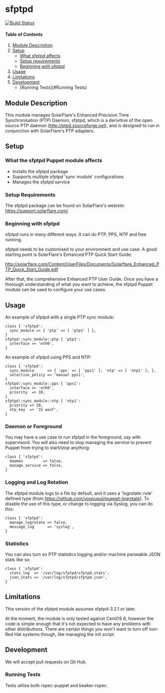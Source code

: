 # sfptpd

[![Build Status](https://travis-ci.org/LMAX-Exchange/puppet-sfptpd.svg?branch=master)](https://travis-ci.org/LMAX-Exchange/puppet-sfptpd)

#### Table of Contents

1. [Module Description](#module-description)
2. [Setup](#setup)
    * [What sfptpd affects](#what-sfptpd-affects)
    * [Setup requirements](#setup-requirements)
    * [Beginning with sfptpd](#beginning-with-sfptpd)
3. [Usage](#usage)
4. [Limitations](#limitations)
5. [Development](#development)
    * [Running Tests](#Running Tests)

## Module Description

This module manages SolarFlare's Enhanced Precision Time Synchronisation (PTP) Daemon, sfptpd,
which is a derivitive of the open source PTP daemon (http://ptpd.sourceforge.net), and is
designed to run in conjunction with SolarFlare's PTP adapters.

## Setup

### What the sfptpd Puppet module affects

* Installs the sfptpd package
* Supports multiple sfptpd 'sync module' configurations
* Manages the sfptpd service

### Setup Requirements

The sfptpd package can be found on SolarFlare's webiste: https://support.solarflare.com/

### Beginning with sfptpd

sfptpd runs in many different ways. It can do PTP, PPS, NTP and free running.

sfptpd needs to be customised to your environment and use case. A good starting point is
SolarFlare's Enhanced PTP Quick Start Guide:

http://solarflare.com/Content/UserFiles/Documents/Solarflare_Enhanced_PTP_Quick_Start_Guide.pdf

After that, the comprehensive Enhanced PTP User Guide. Once you have a thorough understanding
of what you want to achieve, the sfptpd Puppet module can be used to configure your use cases.

## Usage

An example of sfptpd with a single PTP sync module:

~~~ puppet
class { 'sfptpd':
  sync_module => { 'ptp' => [ 'ptp1' ] },
}
sfptpd::sync_module::ptp { 'ptp1':
  interface => 'eth0',
}
~~~

An example of sfptpd using PPS and NTP:

~~~ puppet
class { 'sfptpd': 
  sync_module      => { 'pps' => [ 'pps1' ], 'ntp' => [ 'ntp1' ], },
  selection_policy => 'manual pps1',
}
sfptpd::sync_module::pps { 'pps1':
  interface => 'eth0',
  priority  => 10,
}
sfptpd::sync_module::ntp { 'ntp1':
  priority => 20,
  ntp_key  => '15 woof',
}
~~~

### Daemon or Foreground

You may have a use case to run sfptpd in the foreground, say with supervisord. You will also
need to stop managing the service to prevent Puppet from trying to start/stop anything:

~~~ puppet
class { 'sfptpd':
  daemon         => false,
  manage_service => false,
}
~~~

### Logging and Log Rotation

The sfptpd module logs to a file by default, and it uses a 'logrotate::rule' defined type
(from https://github.com/voxpupuli/puppet-logrotate). To disable the use of this type, or 
change to logging via Syslog, you can do this:

~~~ puppet
class { 'sfptpd':
  manage_logrotate => false,
  message_log      => 'syslog',
}
~~~

### Statistics

You can also turn on PTP statistics logging and/or machine parseable JSON stats like so:

~~~ puppet
class { 'sfptpd':
  stats_log  => '/var/log/sfptpd/sfptpd.stats',
  json_stats => '/var/log/sfptpd/sfptpd.json',
}
~~~

## Limitations

This version of the sfptpd module assumes sfptpd-3.2.1 or later.

At the moment, the module is only tested against CentOS 6, however the code is simple
enough that it's not expected to have any problems with other distributions. There are certain
things you won't want to turn off non-Red Hat systems though, like managing the init script.

## Development

We will accept pull requests on Git Hub.

### Running Tests

Tests utilise both rspec-puppet and beaker-rspec.
